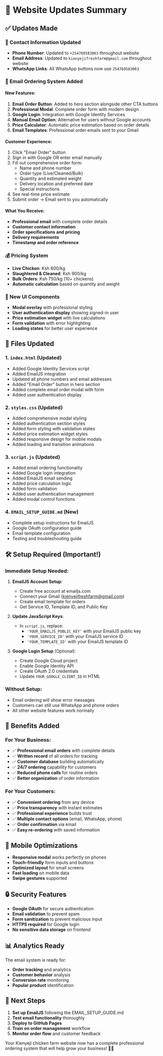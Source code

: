# 📧 Website Updates Summary

## ✅ Updates Made

### 🔢 Contact Information Updated
- **Phone Number**: Updated to `+254769583063` throughout website
- **Email Address**: Updated to `kienyejifreshfarm@gmail.com` throughout website
- **WhatsApp Links**: All WhatsApp buttons now use `254769583063`

### 📧 Email Ordering System Added

#### New Features:
1. **Email Order Button**: Added to hero section alongside other CTA buttons
2. **Professional Modal**: Complete order form with modern design
3. **Google Login**: Integration with Google Identity Services
4. **Manual Email Option**: Alternative for users without Google accounts
5. **Price Calculator**: Automatic price estimation based on order details
6. **Email Templates**: Professional order emails sent to your Gmail

#### Customer Experience:
1. Click "Email Order" button
2. Sign in with Google OR enter email manually
3. Fill out comprehensive order form:
   - Name and phone number
   - Order type (Live/Cleaned/Bulk)
   - Quantity and estimated weight
   - Delivery location and preferred date
   - Special instructions
4. See real-time price estimate
5. Submit order → Email sent to you automatically

#### What You Receive:
- **Professional email** with complete order details
- **Customer contact information**
- **Order specifications and pricing**
- **Delivery requirements**
- **Timestamp and order reference**

### 💰 Pricing System
- **Live Chicken**: Ksh 800/kg
- **Slaughtered & Cleaned**: Ksh 900/kg
- **Bulk Orders**: Ksh 750/kg (10+ chickens)
- **Automatic calculation** based on quantity and weight

### 🎨 New UI Components
- **Modal overlay** with professional styling
- **User authentication display** showing signed-in user
- **Price estimation widget** with live calculations
- **Form validation** with error highlighting
- **Loading states** for better user experience

## 📁 Files Updated

### 1. `index.html` (Updated)
- Added Google Identity Services script
- Added EmailJS integration
- Updated all phone numbers and email addresses
- Added "Email Order" button in hero section
- Added complete email order modal with form
- Added user authentication display

### 2. `styles.css` (Updated)
- Added comprehensive modal styling
- Added authentication section styles
- Added form styling with validation states
- Added price estimation widget styles
- Added responsive design for mobile modals
- Added loading and transition animations

### 3. `script.js` (Updated)
- Added email ordering functionality
- Added Google login integration
- Added EmailJS email sending
- Added price calculation logic
- Added form validation
- Added user authentication management
- Added modal control functions

### 4. `EMAIL_SETUP_GUIDE.md` (New)
- Complete setup instructions for EmailJS
- Google OAuth configuration guide
- Email template configuration
- Testing and troubleshooting guide

## 🛠️ Setup Required (Important!)

### Immediate Setup Needed:
1. **EmailJS Account Setup**:
   - Create free account at emailjs.com
   - Connect your Gmail (kienyejifreshfarm@gmail.com)
   - Create email template for orders
   - Get Service ID, Template ID, and Public Key

2. **Update JavaScript Keys**:
   - In `script.js`, replace:
     - `'YOUR_EMAILJS_PUBLIC_KEY'` with your EmailJS public key
     - `'YOUR_SERVICE_ID'` with your EmailJS service ID
     - `'YOUR_TEMPLATE_ID'` with your EmailJS template ID

3. **Google Login Setup** (Optional):
   - Create Google Cloud project
   - Enable Google Identity API
   - Create OAuth 2.0 credentials
   - Update `YOUR_GOOGLE_CLIENT_ID` in HTML

### Without Setup:
- Email ordering will show error messages
- Customers can still use WhatsApp and phone orders
- All other website features work normally

## 🎯 Benefits Added

### For Your Business:
- ✅ **Professional email orders** with complete details
- ✅ **Written record** of all orders for tracking
- ✅ **Customer database** building automatically
- ✅ **24/7 ordering** capability for customers
- ✅ **Reduced phone calls** for routine orders
- ✅ **Better organization** of order information

### For Your Customers:
- ✅ **Convenient ordering** from any device
- ✅ **Price transparency** with instant estimates
- ✅ **Professional experience** builds trust
- ✅ **Multiple contact options** (email, WhatsApp, phone)
- ✅ **Order confirmation** via email
- ✅ **Easy re-ordering** with saved information

## 📱 Mobile Optimizations

- **Responsive modal** works perfectly on phones
- **Touch-friendly** form inputs and buttons
- **Optimized layout** for small screens
- **Fast loading** on mobile data
- **Swipe gestures** supported

## 🔒 Security Features

- **Google OAuth** for secure authentication
- **Email validation** to prevent spam
- **Form sanitization** to prevent malicious input
- **HTTPS required** for Google login
- **No sensitive data storage** on frontend

## 📊 Analytics Ready

The email system is ready for:
- **Order tracking** and analytics
- **Customer behavior** analysis
- **Conversion rate** monitoring
- **Popular product** identification

## 🚀 Next Steps

1. **Set up EmailJS** following the EMAIL_SETUP_GUIDE.md
2. **Test email functionality** thoroughly
3. **Deploy to GitHub Pages**
4. **Train on order management** workflow
5. **Monitor order flow** and customer feedback

Your Kienyeji chicken farm website now has a complete professional ordering system that will help grow your business! 🐔📧